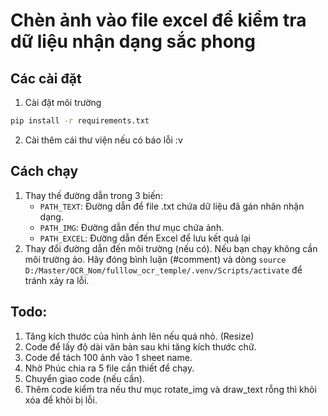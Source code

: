 # Chèn ảnh vào file excel để kiểm tra dữ liệu nhận dạng sắc phong

## Các cài đặt
1. Cài đặt môi trường
```sh
pip install -r requirements.txt
```

2. Cài thêm cái thư viện nếu có báo lỗi :v

## Cách chạy
1. Thay thế đường dẫn trong 3 biến:
    - `PATH_TEXT`: Đường dẫn để file .txt chứa dữ liệu đã gán nhãn nhận dạng.
    - `PATH_IMG`: Đường dẫn đến thư mục chứa ảnh.
    - `PATH_EXCEL`: Đường dẫn đến Excel để lưu kết quả lại
2. Thay đổi đường dẫn đến môi trường (nếu có). Nếu bạn chạy không cần môi trường ảo. Hãy đóng bình luận (#comment) và dòng `source D:/Master/OCR_Nom/fulllow_ocr_temple/.venv/Scripts/activate` để tránh xảy ra lỗi.

## Todo:
1. Tăng kích thước của hình ảnh lên nếu quá nhỏ. (Resize)
2. Code để lấy độ dài văn bản sau khi tăng kích thước chữ.
3. Code để tách 100 ảnh vào 1 sheet name.
4. Nhờ Phúc chia ra 5 file cần thiết để chạy.
5. Chuyển giao code (nếu cần).
6. Thêm code kiểm tra nếu thư mục rotate_img và draw_text rỗng thì khỏi xóa để khỏi bị lỗi.

